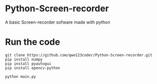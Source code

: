 # Python-Screen-recorder
A basic Screen-recorder sofware made with python



# Run the code 
```
git clone https://github.com/qwe123coder/Python-Screen-recorder.git
pip install numpy
pip install pyautogui
pip install opencv-python

python main.py
```
   




